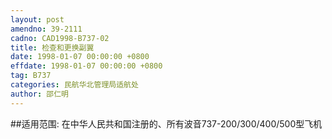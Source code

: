 ```yaml
---
layout: post
amendno: 39-2111
cadno: CAD1998-B737-02
title: 检查和更换副翼
date: 1998-01-07 00:00:00 +0800
effdate: 1998-01-07 00:00:00 +0800
tag: B737
categories: 民航华北管理局适航处
author: 邵仁明
---
```


##适用范围:
在中华人民共和国注册的、所有波音737-200/300/400/500型飞机

